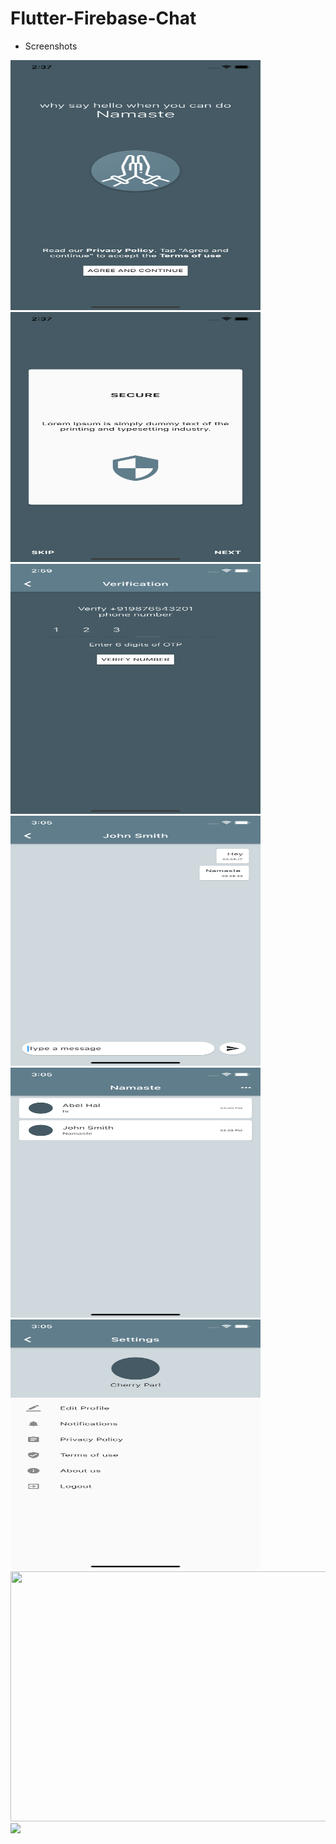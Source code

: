 # Flutter-Firebase-Chat

- Screenshots
<div class="container">
    <img width="400" height="400" src="https://github.com/SanjuRajpal/Flutter-Firebase-Chat/blob/main/Images/1.png" />
    <img width="400" height="400" src="https://github.com/SanjuRajpal/Flutter-Firebase-Chat/blob/main/Images/2.png" />
    <img width="400" height="400" src="https://github.com/SanjuRajpal/Flutter-Firebase-Chat/blob/main/Images/3.png" />
    <img width="400" height="400" src="https://github.com/SanjuRajpal/Flutter-Firebase-Chat/blob/main/Images/4.png" />
    <img width="400" height="400" src="https://github.com/SanjuRajpal/Flutter-Firebase-Chat/blob/main/Images/5.png" />
    <img width="400" height="400" src="https://github.com/SanjuRajpal/Flutter-Firebase-Chat/blob/main/Images/6.png" />
    <div>
    	<img width="520" height="400" src="http://lorempixel.com/520/400?18" />
    </div>
    <div data-ratio="16-9">
    	<img src="http://lorempixel.com/800/450?19" />
    </div>
</div>


